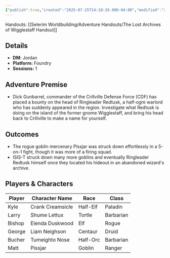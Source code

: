 ```yaml
---
{"publish":true,"created":"2025-07-25T14:10:28.000-04:00","modified":"2025-09-29T09:23:13.603-04:00","published":"2025-09-29T09:23:13.603-04:00","cssclasses":"","DM":"Jordan","Players":["Kyle","Larry","Bishop","George","Bucher","Matt"],"Platform":"Foundry","Sessions":1,"Start Date":"2024-05-02"}
---
```


Handouts:
[[Selerim Worldbuilding/Adventure Handouts/The Lost Archives of Wigglestaff Handout]]

## Details
- **DM**: Jordan
- **Platform:** Foundry
- **Sessions:** 1

## Adventure Premise
- Dick Gunbarrel, commander of the Crillville Defense Force (CDF) has placed a bounty on the head of Ringleader Redtusk, a half-ogre warlord who has suddenly appeared in the region. Investigate what Redtusk is doing on the island of the former gnome Wigglestaff, and bring his head back to Crillville to make a name for yourself.

## Outcomes
- The rogue goblin mercenary Pissjar was struck down effortlessly in a 5-on-1 fight, though it was more of a firing squad.
- ISIS-T struck down many more goblins and eventually Ringleader Redtusk himself once they located his hideout in an abandoned wizard's archive.

## Players & Characters
| Player              | Character Name   | Race     | Class     |
| ------------------- | ---------------- | -------- | --------- |
| Kyle | Crank Creamsicle | Half-Elf | Paladin   |
| Larry | Shume Lettux     | Tortle   | Barbarian |
| Bishop | Elenda Duskwood  | Elf      | Rogue     |
| George | Liam Neighson    | Centaur  | Druid     |
| Bucher | Tumeighto Nose   | Half-Orc | Barbarian |
| Matt | Pissjar          | Goblin   | Ranger    |

